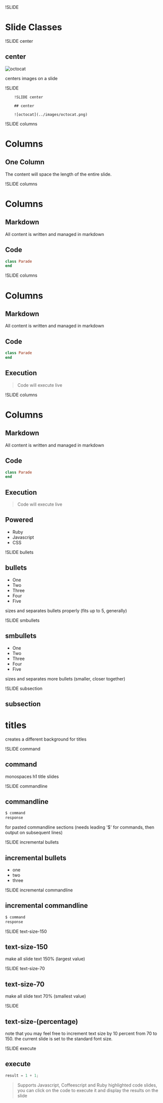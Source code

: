 !SLIDE

# Slide Classes

!SLIDE center

## center

![octocat](../images/octocat.png)

centers images on a slide

!SLIDE

```
    !SLIDE center

    ## center

    ![octocat](../images/octocat.png)
```

!SLIDE columns

# Columns

## One Column

The content will space the length of the entire slide.

!SLIDE columns

# Columns

## Markdown

All content is written and managed in markdown

## Code

```ruby
class Parade
end
```

!SLIDE columns

# Columns

## Markdown

All content is written and managed in markdown

## Code

```ruby
class Parade
end
```

## Execution

> Code will execute live


!SLIDE columns

# Columns

## Markdown

All content is written and managed in markdown

## Code

```ruby
class Parade
end
```

## Execution

> Code will execute live


## Powered

* Ruby
* Javascript
* CSS

!SLIDE bullets

## bullets

* One
* Two
* Three
* Four
* Five

sizes and separates bullets properly (fits up to 5, generally)

!SLIDE smbullets

## smbullets

* One
* Two
* Three
* Four
* Five

sizes and separates more bullets (smaller, closer together)

!SLIDE subsection

## subsection

# titles

creates a different background for titles

!SLIDE command

## command

monospaces h1 title slides

!SLIDE commandline

## commandline

```bash
$ command
response
```

for pasted commandline sections (needs leading '$' for commands, then
output on subsequent lines)

!SLIDE incremental bullets

## incremental bullets

* one
* two
* three

!SLIDE incremental commandline

## incremental commandline

```bash
$ command
response
```

!SLIDE text-size-150

## text-size-150

make all slide text 150% (largest value)

!SLIDE text-size-70

## text-size-70

make all slide text 70% (smallest value)

!SLIDE

## text-size-(percentage)

note that you may feel free to increment text size by 10 percent
from 70 to 150. the current slide is set to the standard font size.

!SLIDE execute

## execute

```javascript
result = 1 + 1;
```

> Supports Javascript, Coffeescript and Ruby highlighted code slides, you can
click on the code to execute it and display the results on the slide